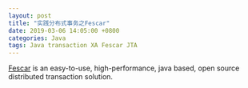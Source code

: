 ```yaml
---
layout: post
title: "实践分布式事务之Fescar"
date: 2019-03-06 14:05:00 +0800
categories: Java
tags: Java transaction XA Fescar JTA
---
```


[Fescar](https://github.com/alibaba/fescar) is an easy-to-use, high-performance, java based, open source distributed transaction solution.